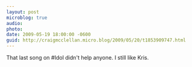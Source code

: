 ```yaml
---
layout: post
microblog: true
audio: 
photo: 
date: 2009-05-19 18:00:00 -0600
guid: http://craigmcclellan.micro.blog/2009/05/20/t1853909747.html
---
```

That last song on #Idol didn't help anyone. I still like Kris.
